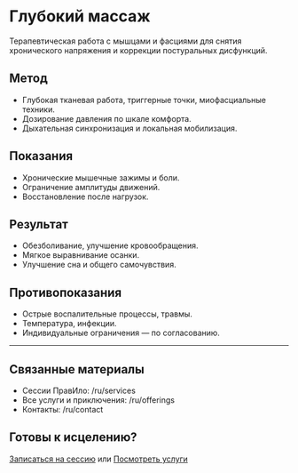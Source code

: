 # Глубокий массаж

Терапевтическая работа с мышцами и фасциями для снятия хронического напряжения и коррекции постуральных дисфункций.

## Метод
- Глубокая тканевая работа, триггерные точки, миофасциальные техники.
- Дозирование давления по шкале комфорта.
- Дыхательная синхронизация и локальная мобилизация.

## Показания
- Хронические мышечные зажимы и боли.
- Ограничение амплитуды движений.
- Восстановление после нагрузок.

## Результат
- Обезболивание, улучшение кровообращения.
- Мягкое выравнивание осанки.
- Улучшение сна и общего самочувствия.

## Противопоказания
- Острые воспалительные процессы, травмы.
- Температура, инфекции.
- Индивидуальные ограничения — по согласованию.

---

## Связанные материалы
- Сессии ПравИло: /ru/services
- Все услуги и приключения: /ru/offerings
- Контакты: /ru/contact

## Готовы к исцелению?
[Записаться на сессию](/ru/contact) или [Посмотреть услуги](/ru/services)

